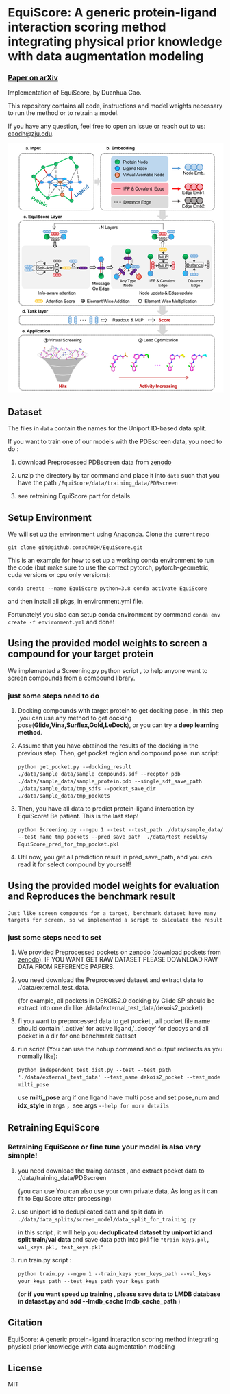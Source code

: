 # EquiScore: A generic protein-ligand interaction scoring method integrating physical prior knowledge with data augmentation modeling

### [Paper on arXiv]()

Implementation of EquiScore, by Duanhua Cao.

This repository contains all code, instructions and model weights necessary to run the method or to retrain a model.

If you have any question, feel free to open an issue or reach out to us: [caodh@zju.edu](caodh@zju.edu).

![Alt Text](./figs/model_framework.png)

## Dataset

The files in `data` contain the names for the Uniport ID-based data split.

If you want to train one of our models with the PDBscreen data, you need to do :

1. download Preprocessed PDBscreen data from [zenodo]() 

2. unzip the directory by tar command and place it into `data` such that you have the path `/EquiScore/data/training_data/PDBscreen`

3. see retraining EquiScore part for details.

## Setup Environment

We will set up the environment using [Anaconda](https://docs.anaconda.com/anaconda/install/index.html). Clone the
current repo

    git clone git@github.com:CAODH/EquiScore.git

This is an example for how to set up a working conda environment to run the code (but make sure to use the correct pytorch, pytorch-geometric, cuda versions or cpu only versions):

   `conda create --name EquiScore python=3.8 conda activate EquiScore`

   and then install all pkgs, in environment.yml file.

Fortunately! you slao can setup conda environment by command `conda env create -f environment.yml` and done!

## **Using the provided model weights to screen a compound for your target protein**

   We implemented a Screening.py python script , to help anyone want to screen compounds from a compound library.

### **just some steps need to do**

1. Docking compounds with target protein to get docking pose , in this step ,you can use any method to get docking pose(**Glide,Vina,Surflex,Gold,LeDock**), or you can try a **deep learning method**.

2. Assume that you have obtained the results of the docking in the previous step. Then, get pocket region and compound pose.
   run script:

   `python get_pocket.py --docking_result ./data/sample_data/sample_compounds.sdf --recptor_pdb ./data/sample_data/sample_protein.pdb --single_sdf_save_path ./data/sample_data/tmp_sdfs --pocket_save_dir ./data/sample_data/tmp_pockets`

3. Then, you have all data to predict protein-ligand interaction by EquiScore! Be patient. This is the last step!

   `python Screening.py --ngpu 1 --test --test_path ./data/sample_data/ --test_name tmp_pockets --pred_save_path  ./data/test_results/       EquiScore_pred_for_tmp_pocket.pkl`

4. Util now, you get all prediction result in pred_save_path, and you can read it for select compound by yourself!

## **Using the provided model weights for evaluation and Reproduces the benchmark result**

    Just like screen compounds for a target, benchmark dataset have many targets for screen, so we implemented a script to calculate the result

### **just some steps need to set**

1. We provided Preprocessed pockets on zenodo (download pockets from [zenodo]()). IF YOU WANT GET RAW DATASET PLEASE DOWNLOAD RAW DATA FROM REFERENCE PAPERS.

1. you need download the Preprocessed dataset and extract data to ./data/external_test_data.

   (for example, all pockets in DEKOIS2.0 docking by Glide SP should be extract into one dir like ./data/external_test_data/dekois2_pocket)

2. fi you want to preprocessed data to get pocket , all pocket file name should contain '_active' for active ligand,'_decoy' for decoys and  all pocket in a dir for one benchmark dataset 

3. run script (You can use the nohup command and output redirects as you normally like):
   
   `python independent_test_dist.py --test --test_path './data/external_test_data' --test_name dekois2_pocket --test_mode milti_pose`
   
    use **milti_pose** arg if one ligand have multi pose and set pose_num and **idx_style** in args ，see args `--help for more details` 

## **Retraining EquiScore**

### **Retraining EquiScore or fine tune your model is also very simnple!**

1. you need download the traing dataset , and extract pocket data to ./data/training_data/PDBscreen

   (you can use You can also use your own private data, As long as it can fit to EquiScore after processing)

2. use uniport id to deduplicated data and split data in `./data/data_splits/screen_model/data_split_for_training.py`

   in this script , it will help you **deduplicated dataset by uniport id and split train/val data** and save data path into pkl file
   `"train_keys.pkl, val_keys.pkl, test_keys.pkl"`

3. run train.py script : 

   `python train.py --ngpu 1 --train_keys your_keys_path --val_keys your_keys_path --test_keys_path your_keys_path`

   (**or if you want speed up training , please save data to LMDB database in dataset.py and add --lmdb_cache lmdb_cache_path** )

## Citation

   EquiScore: A generic protein-ligand interaction scoring method integrating physical prior knowledge with data augmentation modeling

## License

MIT
